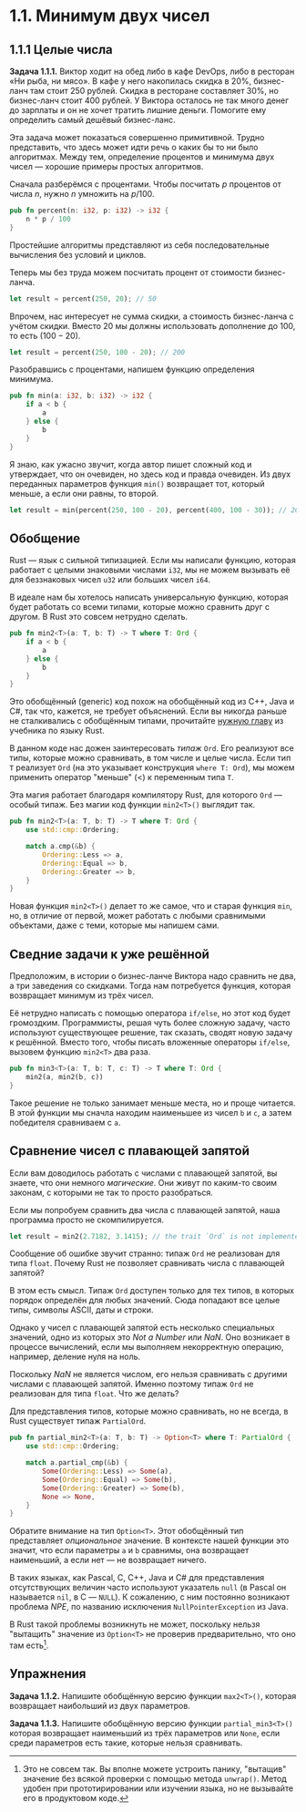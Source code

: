 # 1.1. Минимум двух чисел

## 1.1.1 Целые числа

**Задача 1.1.1.** Виктор ходит на обед либо в кафе DevOps, либо в ресторан «Ни рыба, ни мясо».
В кафе у него накопилась скидка в 20%, бизнес-ланч там стоит 250 рублей.
Скидка в ресторане составляет 30%, но бизнес-ланч стоит 400 рублей.
У Виктора осталось не так много денег до зарплаты и он не хочет тратить лишние деньги.
Помогите ему определить самый дешёвый бизнес-ланс.

Эта задача может показаться совершенно примитивной.
Трудно представить, что здесь может идти речь о каких бы то ни было алгоритмах.
Между тем, определение процентов и минимума двух чисел — хорошие примеры простых алгоритмов.

Сначала разберёмся с процентами.
Чтобы посчитать $p$ процентов от числа $n$, нужно $n$ умножить на $p/100$.

```rust
pub fn percent(n: i32, p: i32) -> i32 {
    n * p / 100
}
```

Простейшие алгоритмы представляют из себя последовательные вычисления без условий и циклов.

Теперь мы без труда можем посчитать процент от стоимости бизнес-ланча.

```rust
let result = percent(250, 20); // 50
```

Впрочем, нас интересует не сумма скидки, а стоимость бизнес-ланча с учётом скидки.
Вместо $20%$ мы должны использовать дополнение до $100$, то есть $(100 - 20)%$.

```rust
let result = percent(250, 100 - 20); // 200
```

Разобравшись с процентами, напишем функцию определения минимума.

```rust
pub fn min(a: i32, b: i32) -> i32 {
    if a < b {
        a
    } else {
        b
    }
}
```

Я знаю, как ужасно звучит, когда автор пишет сложный код и утверждает, что он очевиден, но здесь код и правда очевиден.
Из двух переданных параметров функция `min()` возвращает тот, который меньше, а если они равны, то второй.

```rust
let result = min(percent(250, 100 - 20), percent(400, 100 - 30)); // 200
```

## Обобщение

Rust — язык с сильной типизацией.
Если мы написали функцию, которая работает с целыми знаковыми числами `i32`, мы не можем вызывать её для беззнаковых чисел `u32` или больших чисел `i64`.

В идеале нам бы хотелось написать универсальную функцию, которая будет работать со всеми типами, которые можно сравнить друг с другом.
В Rust это совсем нетрудно сделать.

```rust
pub fn min2<T>(a: T, b: T) -> T where T: Ord {
    if a < b {
        a
    } else {
        b
    }
}
```

Это обобщённый (generic) код похож на обобщённый код из C++, Java и C#, так что, кажется, не требует объяснений.
Если вы никогда раньше не сталкивались с обобщённым типами, прочитайте [нужную главу](https://doc.rust-lang.ru/book/ch10-01-syntax.html) из учебника по языку Rust.

В данном коде нас дожен заинтересовать *типаж* `Ord`.
Его реализуют все типы, которые можно сравнивать, в том числе и целые числа.
Если тип `T` реализует `Ord` (на это указывает конструкция `where T: Ord`), мы можем применить оператор "меньше" (<) к переменным типа `T`.

Эта магия работает благодаря компилятору Rust, для которого `Ord` — особый типаж. Без магии код функции `min2<T>()` выглядит так.

```rust
pub fn min2<T>(a: T, b: T) -> T where T: Ord {
    use std::cmp::Ordering;

    match a.cmp(&b) {
        Ordering::Less => a,
        Ordering::Equal => b,
        Ordering::Greater => b,
    }
}
```

Новая функция `min2<T>()` делает то же самое, что и старая функция `min`, но, в отличие от первой, может работать с любыми сравнимыми объектами, даже с теми, которые мы напишем сами.

## Сведние задачи к уже решённой

Предположим, в истории о бизнес-ланче Виктора надо сравнить не два, а три заведения со скидками.
Тогда нам потребуется функция, которая возвращает минимум из трёх чисел.

Её нетрудно написать с помощью оператора `if/else`, но этот код будет громоздким.
Программисты, решая чуть более сложную задачу, часто используют существующее решение, так сказать, сводят новую задачу к решённой.
Вместо того, чтобы писать вложенные операторы `if/else`, вызовем функцию `min2<T>` два раза.

```rust
pub fn min3<T>(a: T, b: T, c: T) -> T where T: Ord {
    min2(a, min2(b, c))
}
```

Такое решение не только занимает меньше места, но и проще читается.
В этой функции мы сначла находим наименьшее из чисел `b` и `c`, а затем победителя сравниваем с `a`.

## Сравнение чисел с плавающей запятой

Если вам доводилось работать с числами с плавающей запятой, вы знаете, что они немного *магические*.
Они живут по каким-то своим законам, с которыми не так то просто разобраться.

Если мы попробуем сравнить два числа с плавающей запятой, наша программа просто не скомпилируется.

```rust
let result = min2(2.7182, 3.1415); // the trait `Ord` is not implemented for `{float}`
```

Сообщение об ошибке звучит странно: типаж `Ord` не реализован для типа `float`. Почему Rust не позволяет сравнивать числа с плавающей запятой?

В этом есть смысл. Типаж `Ord` доступен только для тех типов, в которых порядок определён для любых значений. Сюда попадают все целые типы, символы ASCII, даты и строки.

Однако у чисел с плавающей запятой есть несколько специальных значений, одно из которых это *Not a Number* или *NaN*. Оно возникает в процессе вычислений, если мы выполняем некорректную операцию, например, деление нуля на ноль.

Поскольку *NaN* не является числом, его нельзя сравнивать с другими числами с плавающей запятой.
Именно поэтому типаж `Ord` не реализован для типа `float`.
Что же делать?

Для представления типов, которые можно сравнивать, но не всегда, в Rust существует типаж `PartialOrd`.

```rust
pub fn partial_min2<T>(a: T, b: T) -> Option<T> where T: PartialOrd {
    use std::cmp::Ordering;

    match a.partial_cmp(&b) {
        Some(Ordering::Less) => Some(a),
        Some(Ordering::Equal) => Some(b),
        Some(Ordering::Greater) => Some(b),
        None => None,
    }
}
```

Обратите внимание на тип `Option<T>`.
Этот обобщённый тип представляет *опциональное* значение.
В контексте нашей функции это значит, что если параметры `a` и `b` сравнимы, она возвращает наименьший, а если нет — не возвращает ничего.

В таких языках, как Pascal, C, C++, Java и C# для представления отсутствующих величин часто используют указатель `null` (в Pascal он называется `nil`, в C — `NULL`).
К сожалению, с ним постоянно возникают проблема *NPE*, по названию исключения `NullPointerException` из Java.

В Rust такой проблемы возникнуть не может, поскольку нельзя "вытащить" значение из `Option<T>` не проверив предварительно, что оно там есть[^1].

## Упражнения

**Задача 1.1.2.** Напишите обобщённую версию функции `max2<T>()`, которая возвращает наибольший из двух параметров.

**Задача 1.1.3.** Напишите обобщённую версию функции `partial_min3<T>()` которая возвращает наименьший из трёх параметров или `None`, если среди параметров есть такие, которые нельзя сравнивать.

[^1]: Это не совсем так.
Вы вполне можете устроить панику, "вытащив" значение без всякой проверки с помощью метода `unwrap()`.
Метод удобен при прототирировании или изучении языка, но не вызывайте его в продуктовом коде.
